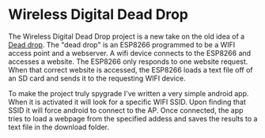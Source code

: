 Wireless Digital Dead Drop
======

The Wireless Digital Dead Drop project is a new take on the old idea of a [Dead drop](https://en.wikipedia.org/wiki/Dead_drop).  The "dead drop" is an ESP8266 programmed to be a WIFI access point and a webserver.  A wifi device connects to the ESP8266 and accesses a website.  The ESP8266 only responds to one website request.  When that correct website is accessed, the ESP8266 loads a text file off of an SD card and sends it to the requesting WIFI device.

To make the project truly spygrade I've written a very simple android app.  When it is activated it will look for a specific WIFI SSID.  Upon finding that SSID it will force android to connect to the AP.  Once connected, the app tries to load a webpage from the specified addess and saves the results to a text file in the download folder.

